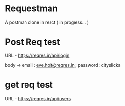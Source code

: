 # Requestman

A postman clone in react ( in progress... )

# Post Req test 

URL - https://reqres.in/api/login

body -> email : eve.holt@reqres.in ; password : cityslicka

# get req test

URL - https://reqres.in/api/users
